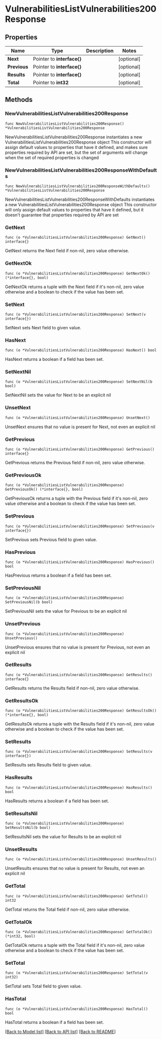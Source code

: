# VulnerabilitiesListVulnerabilities200Response

## Properties

Name | Type | Description | Notes
------------ | ------------- | ------------- | -------------
**Next** | Pointer to **interface{}** |  | [optional] 
**Previous** | Pointer to **interface{}** |  | [optional] 
**Results** | Pointer to **interface{}** |  | [optional] 
**Total** | Pointer to **int32** |  | [optional] 

## Methods

### NewVulnerabilitiesListVulnerabilities200Response

`func NewVulnerabilitiesListVulnerabilities200Response() *VulnerabilitiesListVulnerabilities200Response`

NewVulnerabilitiesListVulnerabilities200Response instantiates a new VulnerabilitiesListVulnerabilities200Response object
This constructor will assign default values to properties that have it defined,
and makes sure properties required by API are set, but the set of arguments
will change when the set of required properties is changed

### NewVulnerabilitiesListVulnerabilities200ResponseWithDefaults

`func NewVulnerabilitiesListVulnerabilities200ResponseWithDefaults() *VulnerabilitiesListVulnerabilities200Response`

NewVulnerabilitiesListVulnerabilities200ResponseWithDefaults instantiates a new VulnerabilitiesListVulnerabilities200Response object
This constructor will only assign default values to properties that have it defined,
but it doesn't guarantee that properties required by API are set

### GetNext

`func (o *VulnerabilitiesListVulnerabilities200Response) GetNext() interface{}`

GetNext returns the Next field if non-nil, zero value otherwise.

### GetNextOk

`func (o *VulnerabilitiesListVulnerabilities200Response) GetNextOk() (*interface{}, bool)`

GetNextOk returns a tuple with the Next field if it's non-nil, zero value otherwise
and a boolean to check if the value has been set.

### SetNext

`func (o *VulnerabilitiesListVulnerabilities200Response) SetNext(v interface{})`

SetNext sets Next field to given value.

### HasNext

`func (o *VulnerabilitiesListVulnerabilities200Response) HasNext() bool`

HasNext returns a boolean if a field has been set.

### SetNextNil

`func (o *VulnerabilitiesListVulnerabilities200Response) SetNextNil(b bool)`

 SetNextNil sets the value for Next to be an explicit nil

### UnsetNext
`func (o *VulnerabilitiesListVulnerabilities200Response) UnsetNext()`

UnsetNext ensures that no value is present for Next, not even an explicit nil
### GetPrevious

`func (o *VulnerabilitiesListVulnerabilities200Response) GetPrevious() interface{}`

GetPrevious returns the Previous field if non-nil, zero value otherwise.

### GetPreviousOk

`func (o *VulnerabilitiesListVulnerabilities200Response) GetPreviousOk() (*interface{}, bool)`

GetPreviousOk returns a tuple with the Previous field if it's non-nil, zero value otherwise
and a boolean to check if the value has been set.

### SetPrevious

`func (o *VulnerabilitiesListVulnerabilities200Response) SetPrevious(v interface{})`

SetPrevious sets Previous field to given value.

### HasPrevious

`func (o *VulnerabilitiesListVulnerabilities200Response) HasPrevious() bool`

HasPrevious returns a boolean if a field has been set.

### SetPreviousNil

`func (o *VulnerabilitiesListVulnerabilities200Response) SetPreviousNil(b bool)`

 SetPreviousNil sets the value for Previous to be an explicit nil

### UnsetPrevious
`func (o *VulnerabilitiesListVulnerabilities200Response) UnsetPrevious()`

UnsetPrevious ensures that no value is present for Previous, not even an explicit nil
### GetResults

`func (o *VulnerabilitiesListVulnerabilities200Response) GetResults() interface{}`

GetResults returns the Results field if non-nil, zero value otherwise.

### GetResultsOk

`func (o *VulnerabilitiesListVulnerabilities200Response) GetResultsOk() (*interface{}, bool)`

GetResultsOk returns a tuple with the Results field if it's non-nil, zero value otherwise
and a boolean to check if the value has been set.

### SetResults

`func (o *VulnerabilitiesListVulnerabilities200Response) SetResults(v interface{})`

SetResults sets Results field to given value.

### HasResults

`func (o *VulnerabilitiesListVulnerabilities200Response) HasResults() bool`

HasResults returns a boolean if a field has been set.

### SetResultsNil

`func (o *VulnerabilitiesListVulnerabilities200Response) SetResultsNil(b bool)`

 SetResultsNil sets the value for Results to be an explicit nil

### UnsetResults
`func (o *VulnerabilitiesListVulnerabilities200Response) UnsetResults()`

UnsetResults ensures that no value is present for Results, not even an explicit nil
### GetTotal

`func (o *VulnerabilitiesListVulnerabilities200Response) GetTotal() int32`

GetTotal returns the Total field if non-nil, zero value otherwise.

### GetTotalOk

`func (o *VulnerabilitiesListVulnerabilities200Response) GetTotalOk() (*int32, bool)`

GetTotalOk returns a tuple with the Total field if it's non-nil, zero value otherwise
and a boolean to check if the value has been set.

### SetTotal

`func (o *VulnerabilitiesListVulnerabilities200Response) SetTotal(v int32)`

SetTotal sets Total field to given value.

### HasTotal

`func (o *VulnerabilitiesListVulnerabilities200Response) HasTotal() bool`

HasTotal returns a boolean if a field has been set.


[[Back to Model list]](../README.md#documentation-for-models) [[Back to API list]](../README.md#documentation-for-api-endpoints) [[Back to README]](../README.md)


